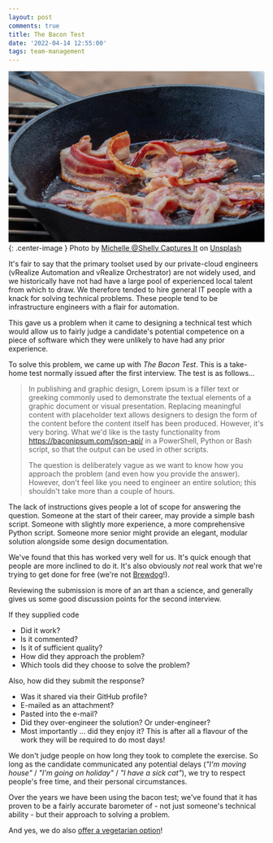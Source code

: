 ```yaml
---
layout: post
comments: true
title: The Bacon Test
date: '2022-04-14 12:55:00'
tags: team-management
---
```

![bacon](/assets/michelle-shelly-captures-it-TJzhTJ2U8Jo-unsplash.jpg){: .center-image }
Photo by <a href="https://unsplash.com/@newlayer?utm_source=unsplash&utm_medium=referral&utm_content=creditCopyText">Michelle @Shelly Captures It</a> on <a href="https://unsplash.com/photos/TJzhTJ2U8Jo?utm_source=unsplash&utm_medium=referral&utm_content=creditCopyText">Unsplash</a>
  

It's fair to say that the primary toolset used by our private-cloud engineers (vRealize Automation and vRealize Orchestrator) are not widely used, and we historically have not had have a large pool of experienced local talent from which to draw. We therefore tended to hire general IT people with a knack for solving technical problems. These people tend to be infrastructure engineers with a flair for automation.

<!--more-->

This gave us a problem when it came to designing a technical test which would allow us to fairly judge a candidate's potential competence on a piece of software which they were unlikely to have had any prior experience.

To solve this problem, we came up with *The Bacon Test*. This is a take-home test normally issued after the first interview. The test is as follows...

> In publishing and graphic design, Lorem ipsum is a filler text or greeking commonly used to demonstrate the textual elements of a graphic document or visual presentation. Replacing meaningful content with placeholder text allows designers to design the form of the content before the content itself has been produced. However, it's very boring. What we'd like is the tasty functionality from https://baconipsum.com/json-api/ in a PowerShell, Python or Bash script, so that the output can be used in other scripts.
>
> The question is deliberately vague as we want to know how you approach the problem (and even how you provide the answer). However, don't feel like you need to engineer an entire solution; this shouldn't take more than a couple of hours.

The lack of instructions gives people a lot of scope for answering the question. Someone at the start of their career, may provide a simple bash script. Someone with slightly more experience, a more comprehensive Python script. Someone more senior might provide an elegant, modular solution alongside some design documentation. 

We've found that this has worked very well for us. It's quick enough that people are more inclined to do it. It's also obviously _not_ real work that we're trying to get done for free (we're not [Brewdog](https://www.edinburghlive.co.uk/news/edinburgh-news/brewdog-accused-stealing-marketing-ideas-16289137)!).

Reviewing the submission is more of an art than a science, and generally gives us some good discussion points for the second interview. 

If they supplied code
* Did it work?
* Is it commented?
* Is it of sufficient quality?
* How did they approach the problem?
* Which tools did they choose to solve the problem?

Also, how did they submit the response?
* Was it shared via their GitHub profile?
* E-mailed as an attachment?
* Pasted into the e-mail?
* Did they over-engineer the solution? Or under-engineer?
* Most importantly ... did they enjoy it? This is after all a flavour of the work they will be required to do most days!

We don't judge people on how long they took to complete the exercise. So long as the candidate communicated any potential delays (_"I'm moving house"_ / _"I'm going on holiday"_ / _"I have a sick cat"_), we try to respect people's free time, and their personal circumstances.

Over the years we have been using the bacon test; we've found that it has proven to be a fairly accurate barometer of - not just someone's technical ability - but their approach to solving a problem.

And yes, we do also [offer a vegetarian option](https://catfact.ninja/)!